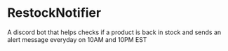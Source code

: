 # RestockNotifier

A discord bot that helps checks if a product is back in stock and sends an alert message everyday on 10AM and 10PM EST
